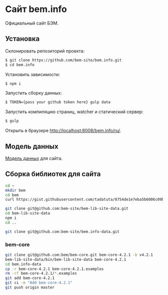 # Сайт bem.info

Официальный сайт БЭМ.

## Установка

Склонировать репозиторий проекта:
```bash
$ git clone https://github.com/bem-site/bem.info.git
$ cd bem.info
```

Установить зависимости:
```bash
$ npm i
```

Запустить сборку данных:
```bash
$ TOKEN={pass your github token here} gulp data
```

Запустить компиляцию страниц, watcher и статический сервер:
```bash
$ gulp
```

Открыть в браузере [http://localhost:8008/bem.info/ru/](http://localhost:8008/bem.info/ru/).

## Модель данных

[Модель данных](./content/model.js) для сайта.

## Сборка библиотек для сайта

```sh
cd ~
mkdir bem
cd bem
curl https://gist.githubusercontent.com/tadatuta/8754de1e7eba5b6006c09beefe5be91a/raw/299c215d420de4db7615fb6ca3376cc269646fbe/.bemrc.js > .bemrc.js

git clone git@github.com:bem-site/bem-lib-site-data.git
cd bem-lib-site-data
npm i
cd ..

git clone git@github.com:bem-site/bem.info-data.git
```

### bem-core

```sh
git clone git@github.com:bem/bem-core.git bem-core-4.2.1 -b v4.2.1
bem-lib-site-data/bin/bem-lib-site-data bem-core-4.2.1
cd bem.info-data
cp -r bem-core-4.2.1 bem-core-4.2.1.examples
rm -rf bem-core-4.2.1/*.examples
git add bem-core-4.2.1
git ci -m "Add bem-core-4.2.1"
git push origin master

```
